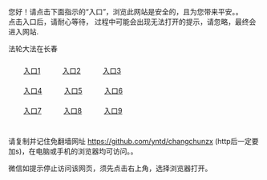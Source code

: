 您好！请点击下面指示的“入口”，浏览此网站是安全的，且为您带来平安。。 <br/>
点击入口后，请耐心等待， 过程中可能会出现无法打开的提示，请忽略，最终会进入网站. </br>

法轮大法在长春<br/>
<div style="padding:10px"><a style="margin:20px" target="_blank" href="https://d3om5lumuz2ulk.cloudfront.net/2Qpsp?azfzlwrw" id="ccLink1" rel="nofollow">入口1</a> <a target="_blank" style="margin:20px" href="https://d2mt9if6urwrxf.cloudfront.net/2Qpsp?phlzhh" id="ccLink2" rel="nofollow">入口2</a> <a style="margin:20px" target="_blank" href="https://d1k4kga63o1d46.cloudfront.net/2Qpsp?mrdtx" id="ccLink3" rel="nofollow">入口3</a></div>

<div style="padding:10px" ><a style="margin:20px" target="_blank" href="https://d3om5lumuz2ulk.cloudfront.net/2Qpsp?azfzlwrw" id="ccLink4" rel="nofollow">入口4</a> <a style="margin:20px" href="https://d2mt9if6urwrxf.cloudfront.net/2Qpsp?phlzhh" target="_blank" id="ccLink5" rel="nofollow">入口5</a> <a style="margin:20px" href="https://d1k4kga63o1d46.cloudfront.net/2Qpsp?mrdtx" target="_blank" id="ccLink6" rel="nofollow">入口6</a></div>

<div style="padding:10px"><a style="margin:20px" target="_blank" href="https://d3om5lumuz2ulk.cloudfront.net/2Qpsp?azfzlwrw" id="ccLink7" rel="nofollow">入口7</a> <a style="margin:20px" href="https://d2mt9if6urwrxf.cloudfront.net/2Qpsp?phlzhh" target="_blank" id="ccLink8" rel="nofollow">入口8</a> <a style="margin:20px" target="_blank" href="https://d1k4kga63o1d46.cloudfront.net/2Qpsp?mrdtx" id="ccLink9" rel="nofollow">入口9</a></div>

<br/>



请复制并记住免翻墙网址 https://github.com/yntd/changchunzx (http后一定要加s)，在电脑或手机的浏览器均可访问。。<br/>

微信如提示停止访问该网页，须先点击右上角，选择浏览器打开。
